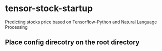 # tensor-stock-startup
Predicting stocks price based on Tensorflow-Python and Natural Language Processing

## Place config direcotry on the root directory
